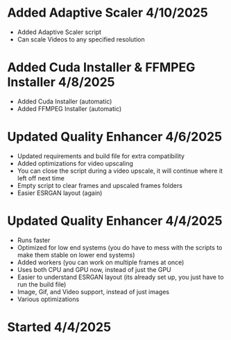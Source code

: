 # Added Adaptive Scaler 4/10/2025
 - Added Adaptive Scaler script
 - Can scale Videos to any specified resolution

# Added Cuda Installer & FFMPEG Installer 4/8/2025
 - Added Cuda Installer (automatic)
 - Added FFMPEG Installer (automatic)

# Updated Quality Enhancer 4/6/2025
 - Updated requirements and build file for extra compatibility
 - Added optimizations for video upscaling
 - You can close the script during a video upscale, it will continue where it left off next time
 - Empty script to clear frames and upscaled frames folders
 - Easier ESRGAN layout (again)

# Updated Quality Enhancer 4/4/2025
 - Runs faster
 - Optimized for low end systems (you do have to mess with the scripts to make them stable on lower end systems)
 - Added workers (you can work on multiple frames at once)
 - Uses both CPU and GPU now, instead of just the GPU
 - Easier to understand ESRGAN layout (its already set up, you just have to run the build file)
 - Image, Gif, and Video support, instead of just images
 - Various optimizations

# Started 4/4/2025
